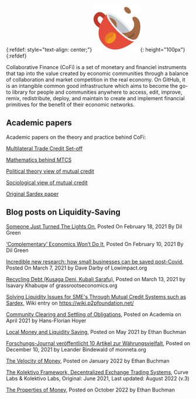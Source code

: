 <!-- NOTE: We use some kramdown to tweak the styling here. -->

<!-- For refdef, see see https://stackoverflow.com/a/31712482/1187277 -->
{:refdef: style="text-align: center;"}
!["CoFi Logo"](./logo-cofi.png "CoFi Logo"){: height="100px"}
{:refdef}


<!-- 
[Components][] • [Documentation][] • [Releases][] • [Chat][] • [Contribute][]
{: style="font-size: 1.2em; text-align: center;"}
-->

Collaborative Finance (CoFi) is a set of monetary and financiel instruments that tap into the value created by economic communities through a balance of  collaboration and market competition in the real economy. On GitHub, it is an intangible common good infrastructure which aims to become the go-to library for people and communities anywhere to access, edit, improve, remix, redistribute, deploy, and maintain to create and implement financial primitives for the benefit of their economic networks.


<!-- 
## Tutorials

- [Type checking TLA+ with Snowcat](https://apalache.informal.systems/docs/tutorials/snowcat-tutorial.html)

- [Extended version of the Apalache tutorial](https://www.youtube.com/watch?v=Ml7d_3vlH88)

## Talks

- [Informal Systems Tutorial: TLA+ Basics](https://www.youtube.com/watch?v=peKYddIvCIs)

- [Extended version of the Apalache
   tutorial](https://www.youtube.com/watch?v=Ml7d_3vlH88).
  TLA+ tutorial at DISC 2021 (October 2021).

- [How TLA+ and Apalache Helped Us to Design the Tendermint Light Client](https://www.crowdcast.io/e/interchain-conversations-II/38).
    Interchain Conversations 2020 (December 2020).

- [Model-based testing with TLA+ and Apalache](https://youtu.be/aveoIMphzW8).
  TLA+ Community Event 2020 (October 2020).

- [Type inference for TLA+ in Apalache](https://youtu.be/hnp25hmCMN8).
  TLA+ Community Event 2020 (October 2020).

- [Formal Spec and Model Checking of the Tendermint Blockchain Synchronization Protocol](https://youtu.be/h2Ovc1KWlXM)
  2nd Workshop on Formal Methods for Blockchains (July 2020).

- [Showing safety of Tendermint Consensus with TLA+ and Apalache](https://www.youtube.com/watch?v=aF20-28sMII).
  Dev session at Informal Systems (May 2020).

- [TLA+ model checking made symbolic](https://www.youtube.com/watch?v=e66FGgRzaqw)
  OOPSLA 2019 (October 2019).

- [Bounded model checking of TLA+ specifications with SMT](https://www.youtube.com/watch?v=Xl1--arESl8)
  TLA+ Community Event 2018 (July 2018). -->

## Academic papers

Academic papers on the theory and practice behind CoFi:

[Multilateral Trade Credit Set-off](https://www.mdpi.com/1911-8074/13/12/295)

[Mathematics behind MTCS](https://www.mdpi.com/1911-8074/14/9/452)

[Political theory view of mutual credit](https://www.tandfonline.com/doi/full/10.1080/23311886.2019.1646625)

[Sociological view of mutual credit](http://eprints.lse.ac.uk/67135/)

[Original Sardex paper](https://ijccr.files.wordpress.com/2017/02/littera-et-al.pdf)

## Blog posts on Liquidity-Saving

[Someone Just Turned The Lights On](https://www.mutualcredit.services/blog/someone-just-turned-the-lights-on), Posted On February 18, 2021 By Dil Green

[‘Complementary’ Economics Won’t Do It](https://www.mutualcredit.services/blog/complementary-economics-won-t-do-it), Posted On February 10, 2021 By Dil Green

[Incredible new research: how small businesses can be saved post-Covid](https://www.lowimpact.org/posts/incredible-new-research-how-to-save-small-businesses-post-covid), Posted On March 7, 2021 by Dave Darby of Lowimpact.org

[Recycling Debt (Kusaga Deni, Kubali Sarafu)](https://www.grassrootseconomics.org/recycling-debt), Posted on March 13, 2021 by Isavary Khabuqw of grassrootseconomics.org

[Solving Liquidity Issues for SME's Through Mutual Credit Systems such as Sardex](https://wiki.p2pfoundation.net/Solving_Liquidity_Issues_for_SME%27s_Through_Mutual_Credit_Systems_such_as_Sardex), Wiki entry on https://wiki.p2pfoundation.net/

[Community Clearing and Settling of Obligations](https://www.academia.edu/48690578/Community_Clearing_and_Settling_of_Obligations), Posted on Academia on April 2021 by Hans-Florian Hoyer

[Local Money and Liquidity Saving](https://ebuchman.github.io/posts/local-money-liquidity-saving/), Posted on May 2021 by Ethan Buchman

[Forschungs-Journal veröffentlicht 10 Artikel zur Währungsvielfalt](https://monneta.org/news/sonderausgabe-forschung/), Posted on December 10, 2021 by Leander Bindewald of monneta.org

[The Velocity of Money](https://ebuchman.github.io/posts/velocity/), Posted on January 2022 by Ethan Buchman

[The Kolektivo Framework, Decentralized Exchange Trading Systems](https://assets.website-files.com/5fcaa3a6fcb269f7778d1f87/62ff8ec517eb474d38236ae8_The%20Kolektivo%20Framework%20Whitepaper%20v.3.pdf), Curve Labs & Kolektivo Labs, Original: June 2021, Last updated: August 2022 (v.3)

[The Properties of Money](https://ebuchman.github.io/posts/properties-of-money/), Posted on October 2022 by Ethan Buchman

<!-- LINKS -->

[Chat]: https://informal-systems.zulipchat.com/#narrow/stream/265309-apalache
[Contribute]: https://github.com/informalsystems/apalache/blob/unstable/CONTRIBUTING.md
[Components]: ./docs/apalache/features.html
[Installation]: ./docs/apalache/installation/index.html
[Leslie Lamport's page on TLA+]: http://lamport.azurewebsites.net/tla/tla.html
[Manual]: ./docs
[Microsoft Z3]: https://github.com/Z3Prover/z3
[Releases]: https://github.com/informalsystems/apalache/releases
[TLA+]: http://lamport.azurewebsites.net/tla/tla.html
[TLC]: http://lamport.azurewebsites.net/tla/tools.html
[Video course]: http://lamport.azurewebsites.net/video/videos.html
[bounded model checking]: https://github.com/informalsystems/apalache-tests/blob/master/results/002bmc-report.md
[inductive invariants]: https://github.com/informalsystems/apalache-tests/blob/master/results/001indinv-report.md
